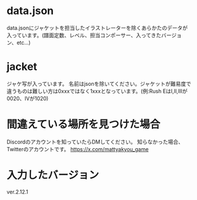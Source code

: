 # data.json
data.jsonにジャケットを担当したイラストレーターを除くあらかたのデータが入っています。(譜面定数、レベル、担当コンポーサー、入ってきたバージョン、etc...)
# jacket
ジャケ写が入っています。
名前はjsonを除いてください。ジャケットが難易度で違うものは難しい方は0xxxではなく1xxxとなっています。(例:Rush EはⅠ,Ⅱ,Ⅲが0020、Ⅳが1020)
# 間違えている場所を見つけた場合
Discordのアカウントを知っていたらDMしてください。
知らなかった場合、Twitterのアカウントです。
https://x.com/mattyakyou_game
# 入力したバージョン
ver.2.12.1